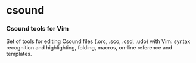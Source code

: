 # csound
### Csound tools for Vim

Set of tools for editing Csound files (.orc, .sco, .csd, .udo) with Vim: syntax recognition and highlighting, folding, macros, on-line reference and templates.


